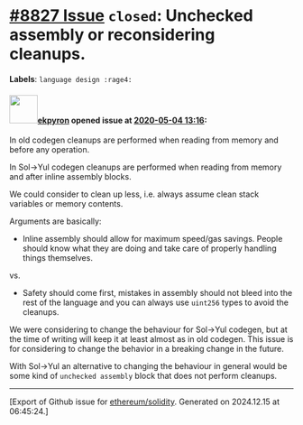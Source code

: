 # [\#8827 Issue](https://github.com/ethereum/solidity/issues/8827) `closed`: Unchecked assembly or reconsidering cleanups.
**Labels**: `language design :rage4:`


#### <img src="https://avatars.githubusercontent.com/u/1347491?v=4" width="50">[ekpyron](https://github.com/ekpyron) opened issue at [2020-05-04 13:16](https://github.com/ethereum/solidity/issues/8827):

In old codegen cleanups are performed when reading from memory and before any operation.

In Sol->Yul codegen cleanups are performed when reading from memory and after inline assembly blocks.

We could consider to clean up less, i.e. always assume clean stack variables or memory contents.

Arguments are basically:
- Inline assembly should allow for maximum speed/gas savings. People should know what they are doing and take care of properly handling things themselves.

vs.
- Safety should come first, mistakes in assembly should not bleed into the rest of the language and you can always use ``uint256`` types to avoid the cleanups.

We were considering to change the behaviour for Sol->Yul codegen, but at the time of writing will keep it at least almost as in old codegen. This issue is for considering to change the behavior in a breaking change in the future.

With Sol->Yul an alternative to changing the behaviour in general would be some kind of ``unchecked assembly`` block that does not perform cleanups.




-------------------------------------------------------------------------------



[Export of Github issue for [ethereum/solidity](https://github.com/ethereum/solidity). Generated on 2024.12.15 at 06:45:24.]
